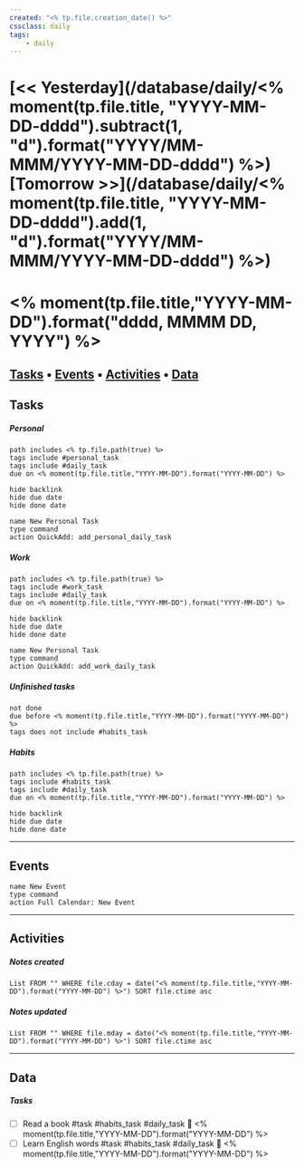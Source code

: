 ```yaml
---
created: "<% tp.file.creation_date() %>"
cssclass: daily
tags:
    - daily
---
```


# [<< Yesterday](/database/daily/<% moment(tp.file.title, "YYYY-MM-DD-dddd").subtract(1, "d").format("YYYY/MM-MMM/YYYY-MM-DD-dddd") %>) [Tomorrow >>](/database/daily/<% moment(tp.file.title, "YYYY-MM-DD-dddd").add(1, "d").format("YYYY/MM-MMM/YYYY-MM-DD-dddd") %>)
# <% moment(tp.file.title,"YYYY-MM-DD").format("dddd, MMMM DD, YYYY") %>
[Tasks](#Tasks) • [Events](#Events) • [Activities](#Activities) • [Data](#Data)
---
## Tasks
##### Personal
```tasks
path includes <% tp.file.path(true) %>
tags include #personal_task
tags include #daily_task
due on <% moment(tp.file.title,"YYYY-MM-DD").format("YYYY-MM-DD") %>

hide backlink
hide due date
hide done date
```
```button
name New Personal Task
type command
action QuickAdd: add_personal_daily_task
```
##### Work
```tasks
path includes <% tp.file.path(true) %>
tags include #work_task
tags include #daily_task
due on <% moment(tp.file.title,"YYYY-MM-DD").format("YYYY-MM-DD") %>

hide backlink
hide due date
hide done date
```
```button
name New Personal Task
type command
action QuickAdd: add_work_daily_task
```
##### Unfinished tasks 
```tasks
not done
due before <% moment(tp.file.title,"YYYY-MM-DD").format("YYYY-MM-DD") %>
tags does not include #habits_task
```
##### Habits
```tasks
path includes <% tp.file.path(true) %>
tags include #habits_task
tags include #daily_task
due on <% moment(tp.file.title,"YYYY-MM-DD").format("YYYY-MM-DD") %>

hide backlink
hide due date
hide done date
```
---
## Events
```button
name New Event
type command
action Full Calendar: New Event
```
---
## Activities
##### Notes created
```dataview
List FROM "" WHERE file.cday = date("<% moment(tp.file.title,"YYYY-MM-DD").format("YYYY-MM-DD") %>") SORT file.ctime asc
```
##### Notes updated
```dataview
List FROM "" WHERE file.mday = date("<% moment(tp.file.title,"YYYY-MM-DD").format("YYYY-MM-DD") %>") SORT file.ctime asc
```
---
## Data
##### Tasks
- [ ] Read a book #task #habits_task #daily_task 📅 <% moment(tp.file.title,"YYYY-MM-DD").format("YYYY-MM-DD") %>
- [ ] Learn English words #task #habits_task #daily_task 📅 <% moment(tp.file.title,"YYYY-MM-DD").format("YYYY-MM-DD") %>
